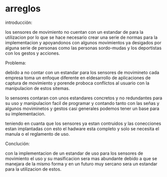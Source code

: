 arreglos
========
introducciön:


los sensores de movimiento no cuentan con un estandar de para la utilizacion
por lo que se hace necesario crear una serie de normas para la implementacion 
y apoyandonos con algunos movimientos ya desigados  por alguna serie de personas
como las personas sordo-mudas y los deportistas con los gestos y acciones.


Problema:


debido a no contar con un estandar para los sensores de movimineto cada empresa 
toma un enfoque diferente en eldesarrollo de aplicaciones de captura de movimiento
y porende proboca conflictos al usuario con la manipulacion de estos sitemas.

lo sensores contaran con unos estandares concretos y no redundantes para su uso y
manipulacion facil de programar y contando tanto con las señas y algunos moviminetos
y gestos casi generales podemos tener un base para su implementacion.

teniendo en cuanta que los sensores ya estan contruidos y las conecciones estan implantadas
con esto el hadware esta completo y solo se necesita el manula o el reglamento de uso.


Conclución:


con la implementacion de un estandar de uso para los sensores de movimiento el uso y 
su masificacion sera mas abundante debido a que se manejara de la mismo forma y en un
futuro muy sercano sera un estandar para la utilizacion de estos.
